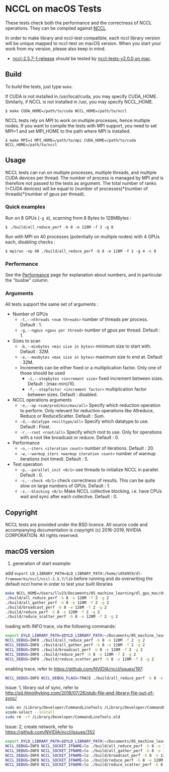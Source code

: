 # NCCL on macOS Tests

These tests check both the performance and the correctness of NCCL operations. They can be compiled against [NCCL](http://github.com/nvidia/nccl)

In order to make library and nccl-test compatible, each nccl library version will be unique mapped to nccl-test on macOS version. When you start your work from my version, please also keep in mind.

* [nccl-2.5.7-1-release](https://github.com/llv22/nccl-osx/tree/dev-2.5.7-for-jax) should be tested by [nccl-tests-v2.0.0 on mac](https://github.com/llv22/nccl-tests-macOS-cuda/tree/v2.0.0-built).

## Build

To build the tests, just type `make`.

If CUDA is not installed in /usr/local/cuda, you may specify CUDA\_HOME. Similarly, if NCCL is not installed in /usr, you may specify NCCL\_HOME.

```shell
$ make CUDA_HOME=/path/to/cuda NCCL_HOME=/path/to/nccl
```

NCCL tests rely on MPI to work on multiple processes, hence multiple nodes. If you want to compile the tests with MPI support, you need to set MPI=1 and set MPI\_HOME to the path where MPI is installed.

```shell
$ make MPI=1 MPI_HOME=/path/to/mpi CUDA_HOME=/path/to/cuda NCCL_HOME=/path/to/nccl
```

## Usage

NCCL tests can run on multiple processes, multiple threads, and multiple CUDA devices per thread. The number of process is managed by MPI and is therefore not passed to the tests as argument. The total number of ranks (=CUDA devices) will be equal to (number of processes)\*(number of threads)\*(number of gpus per thread).

### Quick examples

Run on 8 GPUs (`-g 8`), scanning from 8 Bytes to 128MBytes :

```shell
$ ./build/all_reduce_perf -b 8 -e 128M -f 2 -g 8
```

Run with MPI on 40 processes (potentially on multiple nodes) with 4 GPUs each, disabling checks :

```shell
$ mpirun -np 40 ./build/all_reduce_perf -b 8 -e 128M -f 2 -g 4 -c 0
```

### Performance

See the [Performance](doc/PERFORMANCE.md) page for explanation about numbers, and in particular the "busbw" column.

### Arguments

All tests support the same set of arguments :

* Number of GPUs
  * `-t,--nthreads <num threads>` number of threads per process. Default : 1.
  * `-g,--ngpus <gpus per thread>` number of gpus per thread. Default : 1.
* Sizes to scan
  * `-b,--minbytes <min size in bytes>` minimum size to start with. Default : 32M.
  * `-e,--maxbytes <max size in bytes>` maximum size to end at. Default : 32M.
  * Increments can be either fixed or a multiplication factor. Only one of those should be used
    * `-i,--stepbytes <increment size>` fixed increment between sizes. Default : (max-min)/10.
    * `-f,--stepfactor <increment factor>` multiplication factor between sizes. Default : disabled.
* NCCL operations arguments
  * `-o,--op <sum/prod/min/max/all>` Specify which reduction operation to perform. Only relevant for reduction operations like Allreduce, Reduce or ReduceScatter. Default : Sum.
  * `-d,--datatype <nccltype/all>` Specify which datatype to use. Default : Float.
  * `-r,--root <root/all>` Specify which root to use. Only for operations with a root like broadcast or reduce. Default : 0.
* Performance 
  * `-n,--iters <iteration count>` number of iterations. Default : 20.
  * `-w,--warmup_iters <warmup iteration count>` number of warmup iterations (not timed). Default : 5.
* Test operation
  * `-p,--parallel_init <0/1>` use threads to initialize NCCL in parallel. Default : 0.
  * `-c,--check <0/1>` check correctness of results. This can be quite slow on large numbers of GPUs. Default : 1.
  * `-z,--blocking <0/1>` Make NCCL collective blocking, i.e. have CPUs wait and sync after each collective. Default : 0.

## Copyright

NCCL tests are provided under the BSD licence. All source code and accompanying documentation is copyright (c) 2016-2019, NVIDIA CORPORATION. All rights reserved.

## macOS version

1. generation of start example:

add ```export LD_LIBRARY_PATH=$LD_LIBRARY_PATH:/home/i058959/dl-frameworks/nccl/nccl-2.5.7/lib``` before running and do overwriting the default nccl home in order to test your built libraries

```bash
make NCCL_HOME=/Users/llv23/Documents/05_machine_learning/dl_gpu_mac/drivers_mac/nccl-osx/nccl-2.5.7 CXX=clang++ -j12  
./build/all_reduce_perf -b 8 -e 128M -f 2 -g 2
./build/all_gather_perf -b 8 -e 128M -f 2 -g 2
./build/broadcast_perf -b 8 -e 128M -f 2 -g 2
./build/reduce_perf -b 8 -e 128M -f 2 -g 2
./build/reduce_scatter_perf -b 8 -e 128M -f 2 -g 2
```

loading with INFO trace, via the following commands:

```bash
export DYLD_LIBRARY_PATH=$DYLD_LIBRARY_PATH:~/Documents/05_machine_learning/dl_gpu_mac/drivers_mac/nccl-osx/build/lib #load dynamic library from runtime
NCCL_DEBUG=INFO ./build/all_reduce_perf -b 8 -e 128M -f 2 -g 2
NCCL_DEBUG=INFO ./build/all_gather_perf -b 8 -e 128M -f 2 -g 2
NCCL_DEBUG=INFO ./build/broadcast_perf -b 8 -e 128M -f 2 -g 2
NCCL_DEBUG=INFO ./build/reduce_perf -b 8 -e 128M -f 2 -g 2
NCCL_DEBUG=INFO ./build/reduce_scatter_perf -b 8 -e 128M -f 2 -g 2
```

enabling trace, refer to <https://github.com/NVIDIA/nccl/issues/197>:

```bash
NCCL_DEBUG=INFO NCCL_DEBUG_FLAGS=TRACE ./build/all_reduce_perf -b 8 -e 128M -f 2 -g 2
```

Issue: 1, library out of sync, refer to <http://sd.jtimothyking.com/2018/07/26/stub-file-and-library-file-out-of-sync/>  

```bash
sudo mv /Library/Developer/CommandLineTools /Library/Developer/CommandLineTools.old
xcode-select --install
sudo rm -rf /Library/Developer/CommandLineTools.old
```

Issue: 2, create network, refer to https://github.com/NVIDIA/nccl/issues/352

```bash
export DYLD_LIBRARY_PATH=$DYLD_LIBRARY_PATH:~/Documents/05_machine_learning/dl_gpu_mac/drivers_mac/nccl-osx/build/lib #load dynamic library from runtime
NCCL_DEBUG=INFO NCCL_SOCKET_IFNAME=lo ./build/all_reduce_perf -b 8 -e 128M -f 2 -g 2 #fix socket issue, passed -> need to check shutdown logics
NCCL_DEBUG=INFO NCCL_SOCKET_IFNAME=lo ./build/all_gather_perf -b 8 -e 128M -f 2 -g 2 #passed
NCCL_DEBUG=INFO NCCL_SOCKET_IFNAME=lo ./build/broadcast_perf -b 8 -e 128M -f 2 -g 2 #
NCCL_DEBUG=INFO NCCL_SOCKET_IFNAME=lo ./build/reduce_perf -b 8 -e 128M -f 2 -g 2 #
NCCL_DEBUG=INFO NCCL_SOCKET_IFNAME=lo ./build/reduce_scatter_perf -b 8 -e 128M -f 2 -g 2 #
```

